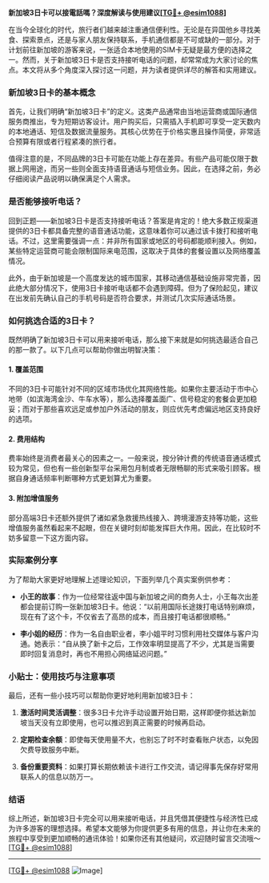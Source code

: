 **新加坡3日卡可以接電話嗎？深度解读与使用建议[[TG💪+ @esim1088](https://t.me/s/esim1088)]**

在当今全球化的时代，旅行者们越来越注重通信便利性。无论是在异国他乡寻找美食、探索景点，还是与家人朋友保持联系，手机通信都是不可或缺的一部分。对于计划前往新加坡的游客来说，一张适合本地使用的SIM卡无疑是最方便的选择之一。然而，关于新加坡3日卡是否支持接听电话的问题，却常常成为大家讨论的焦点。本文将从多个角度深入探讨这一问题，并为读者提供详尽的解答和实用建议。

### 新加坡3日卡的基本概念

首先，让我们明确“新加坡3日卡”的定义。这类产品通常由当地运营商或国际通信服务商推出，专为短期访客设计。用户购买后，只需插入手机即可享受一定天数内的本地通话、短信及数据流量服务。其核心优势在于价格实惠且操作简便，非常适合预算有限或者行程紧凑的旅行者。

值得注意的是，不同品牌的3日卡可能在功能上存在差异。有些产品可能仅限于数据上网用途，而另一些则全面支持语音通话与短信业务。因此，在选择之前，务必仔细阅读产品说明以确保满足个人需求。

### 是否能够接听电话？

回到正题——新加坡3日卡是否支持接听电话？答案是肯定的！绝大多数正规渠道提供的3日卡都具备完整的语音通话功能，这意味着你可以通过该卡拨打和接听电话。不过，这里需要强调一点：并非所有国家或地区的号码都能顺利接入。例如，某些特定运营商可能会限制国际来电范围，这取决于具体的套餐设置以及网络覆盖情况。

此外，由于新加坡是一个高度发达的城市国家，其移动通信基础设施非常完善，因此绝大部分情况下，使用3日卡接听电话都不会遇到障碍。但为了保险起见，建议在出发前先确认自己的手机号码是否符合要求，并测试几次实际通话场景。

### 如何挑选合适的3日卡？

既然明确了新加坡3日卡可以用来接听电话，那么接下来就是如何挑选最适合自己的那一款了。以下几点可以帮助你做出明智决策：

#### 1. **覆盖范围**
   不同的3日卡可能针对不同的区域市场优化其网络性能。如果你主要活动于市中心地带（如滨海湾金沙、牛车水等），那么选择覆盖面广、信号稳定的套餐会更加稳妥；而对于那些喜欢远足或参加户外活动的朋友，则应优先考虑偏远地区支持良好的选项。

#### 2. **费用结构**
   费率始终是消费者最关心的因素之一。一般来说，按分钟计费的传统语音通话模式较为常见，但也有一些创新型平台采用包月制或者无限畅聊的形式来吸引顾客。根据自身通话频率判断哪种方式更划算尤为重要。

#### 3. **附加增值服务**
   部分高端3日卡还额外提供了诸如紧急救援热线接入、跨境漫游支持等功能，这些增值服务虽然看起来不起眼，但在关键时刻却能发挥巨大作用。因此，在比较时不妨多留意一下这方面内容。

### 实际案例分享

为了帮助大家更好地理解上述理论知识，下面列举几个真实案例供参考：

- **小王的故事**：作为一位经常往返中国与新加坡之间的商务人士，小王每次出差都会提前订购一张新加坡3日卡。他说：“以前用国际长途拨打电话特别麻烦，现在有了这个卡，不仅省去了高昂的成本，而且接打电话都很顺畅。”
  
- **李小姐的经历**：作为一名自由职业者，李小姐平时习惯利用社交媒体与客户沟通。她表示：“自从换了新卡之后，工作效率明显提高了不少，尤其是当需要即时回复消息时，再也不用担心网络延迟问题。”

### 小贴士：使用技巧与注意事项

最后，还有一些小技巧可以帮助你更好地利用新加坡3日卡：

1. **激活时间灵活调整**：很多3日卡允许手动设置开始日期，这样即便你抵达新加坡当天没有立即使用，也可以推迟到真正需要的时候再启动。
   
2. **定期检查余额**：即使每天使用量不大，也别忘了时不时查看账户状态，以免因欠费导致服务中断。

3. **备份重要资料**：如果打算长期依赖该卡进行工作交流，请记得事先保存好常用联系人的信息以防万一。

### 结语

综上所述，新加坡3日卡完全可以用来接听电话，并且凭借其便捷性与经济性已成为许多游客的理想选择。希望本文能够为你提供更多有用的信息，并让你在未来的旅程中享受到更加顺畅的通讯体验！如果你还有其他疑问，欢迎随时留言交流哦～[[TG💪+ @esim1088](https://t.me/s/esim1088)]

---

[[TG💪+ @esim1088](https://t.me/s/esim1088) ![Image](https://i.postimg.cc/4NQfJmqS/Snipaste-2025-05-13-00-14-12.png)]